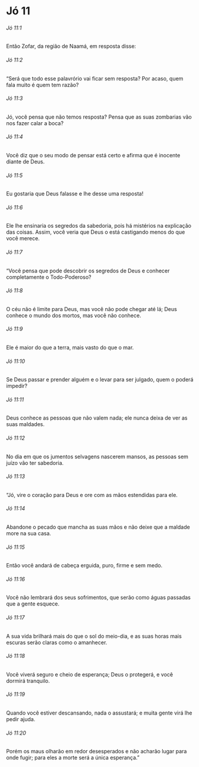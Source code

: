 # Jó 11

###### Jó 11:1

Então Zofar, da região de Naamá, em resposta disse:

###### Jó 11:2

“Será que todo esse palavrório vai ficar sem resposta? Por acaso, quem fala muito é quem tem razão?

###### Jó 11:3

Jó, você pensa que não temos resposta? Pensa que as suas zombarias vão nos fazer calar a boca?

###### Jó 11:4

Você diz que o seu modo de pensar está certo e afirma que é inocente diante de Deus.

###### Jó 11:5

Eu gostaria que Deus falasse e lhe desse uma resposta!

###### Jó 11:6

Ele lhe ensinaria os segredos da sabedoria, pois há mistérios na explicação das coisas. Assim, você veria que Deus o está castigando menos do que você merece.

###### Jó 11:7

“Você pensa que pode descobrir os segredos de Deus e conhecer completamente o Todo-Poderoso?

###### Jó 11:8

O céu não é limite para Deus, mas você não pode chegar até lá; Deus conhece o mundo dos mortos, mas você não conhece.

###### Jó 11:9

Ele é maior do que a terra, mais vasto do que o mar.

###### Jó 11:10

Se Deus passar e prender alguém e o levar para ser julgado, quem o poderá impedir?

###### Jó 11:11

Deus conhece as pessoas que não valem nada; ele nunca deixa de ver as suas maldades.

###### Jó 11:12

No dia em que os jumentos selvagens nascerem mansos, as pessoas sem juízo vão ter sabedoria.

###### Jó 11:13

“Jó, vire o coração para Deus e ore com as mãos estendidas para ele.

###### Jó 11:14

Abandone o pecado que mancha as suas mãos e não deixe que a maldade more na sua casa.

###### Jó 11:15

Então você andará de cabeça erguida, puro, firme e sem medo.

###### Jó 11:16

Você não lembrará dos seus sofrimentos, que serão como águas passadas que a gente esquece.

###### Jó 11:17

A sua vida brilhará mais do que o sol do meio-dia, e as suas horas mais escuras serão claras como o amanhecer.

###### Jó 11:18

Você viverá seguro e cheio de esperança; Deus o protegerá, e você dormirá tranquilo.

###### Jó 11:19

Quando você estiver descansando, nada o assustará; e muita gente virá lhe pedir ajuda.

###### Jó 11:20

Porém os maus olharão em redor desesperados e não acharão lugar para onde fugir; para eles a morte será a única esperança.”

